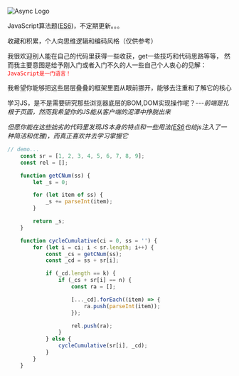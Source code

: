 ![Async Logo](https://yunxi-material-library.oss-cn-hangzhou.aliyuncs.com/recordImg/786/M4haWnYNQP.jpg)

JavaScript算法题([ES6](http://es6.ruanyifeng.com/))，不定期更新。。。

收藏和积累，个人向思维逻辑和编码风格（仅供参考）

我很欢迎别人能在自己的代码里获得一些收获，get一些技巧和代码思路等等，
然而我主要意图是给予刚入门或者入门不久的人一些自己个人衷心的见解：<font color='red'>`JavaScript是一门语言！`</font>

我希望你能够把这些层层叠叠的框架里面从眼前挪开，能够去注重和了解它的核心

学习JS，是不是需要研究那些浏览器底层的BOM,DOM实现操作呢？---*前端是扎根于页面，然而我希望你的JS能从客户端的泥潭中挣脱出来*

*但愿你能在这些拙劣的代码里发现JS本身的特点和一些用法([ES6](http://es6.ruanyifeng.com/)也给js注入了一种简洁和优雅)，而真正喜欢并去学习掌握它*


```javascript
// demo...
    const sr = [1, 2, 3, 4, 5, 6, 7, 8, 9];
    const rel = [];

    function getCNum(ss) {
        let _s = 0;

        for (let item of ss) {
            _s += parseInt(item);
        }

        return _s;
    }

    function cycleCumulative(ci = 0, ss = '') {
        for (let i = ci; i < sr.length; i++) {
            const _cs = getCNum(ss);
            const _cd = ss + sr[i];

            if (_cd.length == k) {
                if (_cs + sr[i] == n) {
                    const ra = [];

                    [..._cd].forEach((item) => {
                        ra.push(parseInt(item));
                    });

                    rel.push(ra);
                }
            } else {
                cycleCumulative(sr[i], _cd);
            }
        }
    }
```
